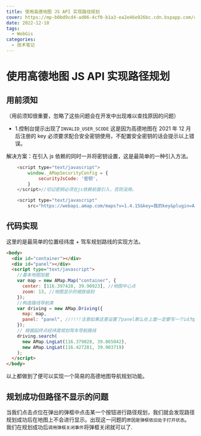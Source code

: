 ```yaml
---
title: 使用高德地图 JS API 实现路径规划
cover: https://mp-b0bd9cd4-ad06-4cf0-b1a3-ea2e46e926bc.cdn.bspapp.com/cloudstorage/02a0ece5-5769-498e-9edb-2da87fd96960.jpg
date: 2022-12-10
tags:
  - WebGis
categories:
  - 技术笔记
---
```


# 使用高德地图 JS API 实现路径规划

## 用前须知

（用前须知很重要，忽略了这些问题会在开发中出现难以查找原因的问题）

- 1.控制台提示出现了`INVALID_USER_SCODE`
  这是因为高德地图在 2021 年 12 月后注册的 key 必须要求配合安全密钥使用，不配置安全密钥的话会提示以上错误。

解决方案：在引入 js 依赖的同时一并将密钥设置，这是最简单的一种引入方法。

```js
    <script type="text/javascript">
        window._AMapSecurityConfig = {
            securityJsCode: '密钥',
        }
    </script>//切记密钥必须在js依赖前面引入，否则没用。

    <script type="text/javascript"
        src="https://webapi.amap.com/maps?v=1.4.15&key=我的key&plugin=AMap.Driving"></script>
```

## 代码实现

这里的是最简单的位置经纬度 + 驾车规划路线的实现方法。

```html
<body>
  <div id="container"></div>
  <div id="panel"></div>
  <script type="text/javascript">
    //基本地图加载
    var map = new AMap.Map("container", {
      center: [116.397428, 39.90923], //地图中心点
      zoom: 13, //地图显示的缩放级别
    });
    //构造路线导航类
    var driving = new AMap.Driving({
      map: map,
      panel: "panel", //!!!!注意如果这里设置了panel那么在上面一定要写一个id为panel的盒子，否则会报错Cannot read properties of null (reading 'appendChild')。如果没有注意到的话这个错误出现将会难以发现。
    });
    // 根据起终点经纬度规划驾车导航路线
    driving.search(
      new AMap.LngLat(116.379028, 39.865042),
      new AMap.LngLat(116.427281, 39.903719)
    );
  </script>
</body>
```

以上都做到了便可以实现一个简易的高德地图导航规划功能。

## 规划成功但路径不显示的问题

当我们点击点位在弹出的弹框中点击某一个按钮进行路径规划，我们就会发现路径规划成功后在地图上不会进行显示。出现这一问题的`原因是弹框依旧处于打开状态`。我们在规划成功后`调用弹框关闭事件`将弹框关闭就可以了.
